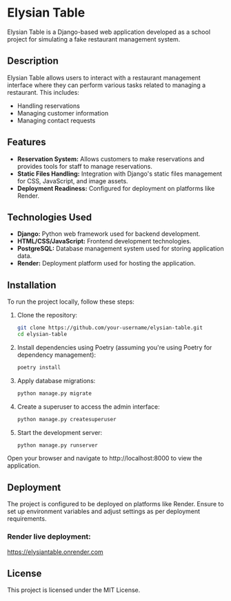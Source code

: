 # Elysian Table

Elysian Table is a Django-based web application developed as a school project for simulating a fake restaurant management system.

## Description

Elysian Table allows users to interact with a restaurant management interface where they can perform various tasks related to managing a restaurant. This includes:

- Handling reservations
- Managing customer information
- Managing contact requests

## Features

- **Reservation System:** Allows customers to make reservations and provides tools for staff to manage reservations.
- **Static Files Handling:** Integration with Django's static files management for CSS, JavaScript, and image assets.
- **Deployment Readiness:** Configured for deployment on platforms like Render.

## Technologies Used

- **Django:** Python web framework used for backend development.
- **HTML/CSS/JavaScript:** Frontend development technologies.
- **PostgreSQL:** Database management system used for storing application data.
- **Render:** Deployment platform used for hosting the application.

## Installation

To run the project locally, follow these steps:

1. Clone the repository:

   ```bash
   git clone https://github.com/your-username/elysian-table.git
   cd elysian-table

2. Install dependencies using Poetry (assuming you're using Poetry for dependency management):

    ```bash
    poetry install

3. Apply database migrations:
    ```bash
    python manage.py migrate

4. Create a superuser to access the admin interface:
    ```bash
    python manage.py createsuperuser

5. Start the development server:
    ```bash
    python manage.py runserver

Open your browser and navigate to http://localhost:8000 to view the application.

## Deployment
The project is configured to be deployed on platforms like Render. Ensure to set up environment variables and adjust settings as per deployment requirements.

### Render live deployment:
https://elysiantable.onrender.com


## License
This project is licensed under the MIT License.
